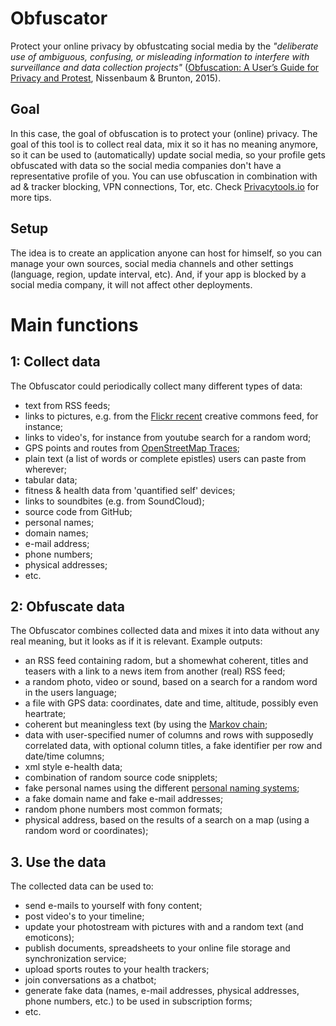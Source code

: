 # Obfuscator
Protect your online privacy by obfustcating social media by the *"deliberate use of ambiguous, confusing, or misleading information to interfere with surveillance and data collection projects"* ([Obfuscation: A User’s Guide for Privacy and Protest](https://mitpress.mit.edu/books/obfuscation), Nissenbaum & Brunton, 2015).

## Goal
In this case, the goal of obfuscation is to protect your (online) privacy. The goal of this tool is to collect real data, mix it so it has no meaning anymore, so it can be used to (automatically) update social media, so your profile gets obfuscated with data so the social media companies don't have a representative profile of you.
You can use obfuscation in combination with ad & tracker blocking, VPN connections, Tor, etc. Check [Privacytools.io](https://www.privacytools.io/) for more tips.

## Setup
The idea is to create an application anyone can host for himself, so you can manage your own sources, social media channels and other settings (language, region, update interval, etc). And, if your app is blocked by a social media company, it will not affect other deployments.

# Main functions
## 1: Collect data
The Obfuscator could periodically collect many different types of data:
* text from RSS feeds;
* links to pictures, e.g. from the [Flickr recent](https://www.flickr.com/services/api/flickr.photos.getRecent.htm) creative commons feed, for instance;
* links to video's, for instance from youtube search for a random word;
* GPS points and routes from [OpenStreetMap Traces](https://www.openstreetmap.org/traces);
* plain text (a list of words or complete epistles) users can paste from wherever;
* tabular data;
* fitness & health data from 'quantified self' devices;
* links to soundbites (e.g. from SoundCloud);
* source code from GitHub;
* personal names;
* domain names;
* e-mail address;
* phone numbers;
* physical addresses;
* etc.

## 2: Obfuscate data
The Obfuscator combines collected data and mixes it into data without any real meaning, but it looks as if it is relevant. 
Example outputs:
* an RSS feed containing radom, but a shomewhat coherent, titles and teasers with a link to a news item from another (real) RSS feed;
* a random photo, video or sound, based on a search for a random word in the users language;
* a file with GPS data: coordinates, date and time, altitude, possibly even heartrate;
* coherent but meaningless text (by using the [Markov chain](https://en.wikipedia.org/wiki/Markov_chain);
* data with user-specified numer of columns and rows with supposedly correlated data, with optional column titles, a fake identifier per row and date/time columns;
* xml style e-health data;
* combination of random source code snipplets;
* fake personal names using the different [personal naming systems](https://en.wikipedia.org/wiki/Personal_name#Naming_conventions);
* a fake domain name and fake e-mail addresses;
* random phone numbers most common formats;
* physical address, based on the results of a search on a map (using a random word or coordinates);

## 3. Use the data
The collected data can be used to:
* send e-mails to yourself with fony content;
* post video's to your timeline;
* update your photostream with pictures with and a random text (and emoticons);
* publish documents, spreadsheets to your online file storage and synchronization service;
* upload sports routes to your health trackers;
* join conversations as a chatbot;
* generate fake data (names, e-mail addresses, physical addresses, phone numbers, etc.) to be used in subscription forms;
* etc.

